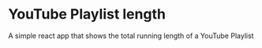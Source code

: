 # YouTube Playlist length

A simple react app that shows the total running length of a YouTube Playlist
